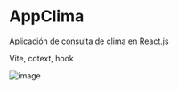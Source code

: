 # AppClima
Aplicación de consulta de clima en React.js

Vite, cotext, hook

![image](https://user-images.githubusercontent.com/81790682/183253610-9162c562-fbed-46d5-ab92-3e598bac0b35.png)

